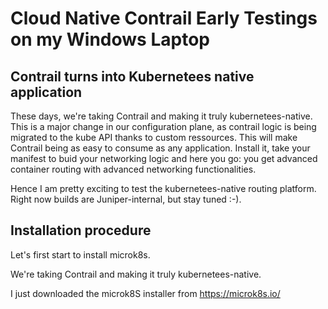 # Cloud Native Contrail Early Testings on my Windows Laptop

##  Contrail turns into Kubernetees native application

These days, we're taking Contrail and making it truly kubernetees-native.
This is a major change in our configuration plane, as contrail logic is being migrated to the kube API thanks to custom ressources.
This will make Contrail being as easy to consume as any application. Install it, take your manifest to buid your networking logic and here you go: you get advanced container routing with advanced networking functionalities.

Hence I am pretty exciting to test the kubernetees-native routing platform. Right now builds are Juniper-internal, but stay tuned :-).

## Installation procedure

Let's first start to install microk8s.

We're taking Contrail and making it truly kubernetees-native.

I just downloaded the microk8S installer from https://microk8s.io/

